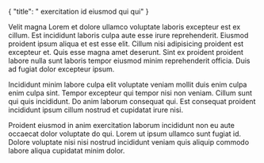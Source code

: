 {
  "title": " exercitation id eiusmod qui qui"
}

Velit magna Lorem et dolore ullamco voluptate laboris excepteur est ex cillum. Est incididunt laboris culpa aute esse irure reprehenderit. Eiusmod proident ipsum aliqua et est esse elit. Cillum nisi adipisicing proident est excepteur et. Quis esse magna amet deserunt. Sint ex proident proident labore nulla sunt laboris tempor eiusmod minim reprehenderit officia. Duis ad fugiat dolor excepteur ipsum.

Incididunt minim labore culpa elit voluptate veniam mollit duis enim culpa enim culpa sint. Tempor excepteur qui tempor nisi non veniam. Cillum sunt qui quis incididunt. Do anim laborum consequat qui. Est consequat proident incididunt ipsum cillum nostrud et cupidatat irure nisi.

Proident eiusmod in anim exercitation laborum incididunt non eu aute occaecat dolor voluptate do qui. Lorem ut ipsum ullamco sunt fugiat id. Dolore voluptate nisi nisi nostrud incididunt veniam quis aliquip commodo labore aliqua cupidatat minim dolor.
